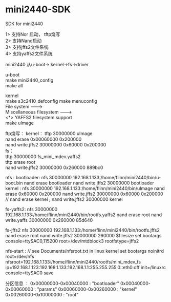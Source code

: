 # mini2440-SDK
 SDK for mini2440
 
 1> 支持Nor 启动， tftp烧写    
 2> 支持Nand启动         
 3> 支持jffs2文件系统         
 4> 支持yaffs2文件系统      
 
 mini2440 从u-boot-> kernel->fs->driver   
 
u-boot   
  make mini2440_config    
  make all  
  
kernel   
  make s3c2410_defconfig
  make menuconfig    
    File system --->    
      Miscellaneous filesystem --->   
        <*> YAFFS2 filesystem support   
  make uImage   
  
ftp烧写：
kernel：
  tftp 30000000 uImage  
  nand erase 0x00060000 0x200000   
  nand write.jffs2 30000000 0x60000 0x200000  
fs：  
  tftp 30000000 fs_mini_mdev.yaffs2  
  tftp erase root   
  nand write.jffs2 30000000 0x260000 889bc0  
  
nfs :
bootloader:
  nfs 30000000 192.168.1.133:/home/flinn/mini2440/bin/u-boot.bin
  nand erase bootloader
  nand write.jffs2 30000000 bootloader
kernel :
  nfs 30000000 192.168.1.133:/home/flinn/mini2440/bin/uImage
  nand erase 0x60000 0x200000
  nand write.jffs2 30000000 0x60000 0x200000
  // nand erase kernel ; nand write.jffs2 30000000 kernel    


fs-yaffs2:
  nfs 30000000 192.168.1.133:/home/flinn/mini2440/bin/rootfs.yaffs2
  nand erase root
  nand write.yaffs 30000000 0x260000 85d640

fs-jffs2
  nfs 30000000 192.168.1.133:/home/flinn/mini2440/bin/rootfs.jffs2
  nand erase root
  nand write.jffs2 30000000 260000 $filesize
  set bootargs console=ttySAC0,115200 root=/dev/mtdblock3 rootfstype=jffs2

nfs-start :
  // see Documents/nfsroot.txt in linux kernel
  set bootargs noinitrd root=/dev/nfs nfsroot=192.168.1.133:/home/flinn/mini2440/rootfs/mini_mdev_fs   ip=192.168.1.123:192.168.1.133:192.168.1.1:255.255.255.0::eth0:off init=/linuxrc console=ttySAC0
  save
  
  
分区信息 ：
  0x00000000-0x00040000 : "bootloader"
  0x00040000-0x00060000 : "params"
  0x00060000-0x00260000 : "kernel"
  0x00260000-0x10000000 : "root"
